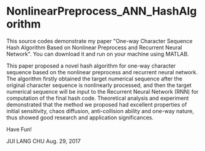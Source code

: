 # NonlinearPreprocess_ANN_HashAlgorithm
This source codes demonstrate my paper "One-way Character Sequence Hash Algorithm Based on Nonlinear Preprocess and Recurrent Neural Network". You can download it and run on your machine using MATLAB.

This paper proposed a novel hash algorithm for one-way character sequence based on the nonlinear preprocess and recurrent neural network. The algorithm firstly obtained the target numerical sequence after the original character sequence is nonlinearly processed, and then the target numerical sequence will be input to the Recurrent Neural Network (RNN) for computation of the final hash code. Theoretical analysis and experiment demonstrated that the method we proposed had excellent properties of initial sensitivity, chaos diffusion, anti-collision ability and one-way nature, thus showed good research and application significances.


Have Fun!

JUI LANG CHU
Aug. 29, 2017
